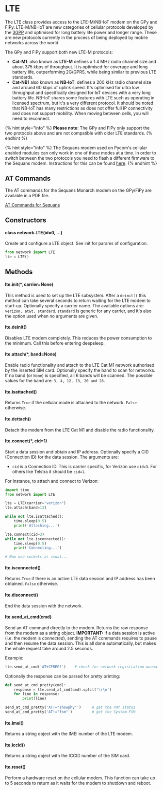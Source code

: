 # LTE

The LTE class provides access to the LTE-M/NB-IoT modem on the GPy and FiPy. LTE-M/NB-IoT are new categories of cellular protocols developed by the [3GPP](http://www.3gpp.org) and optimised for long battery life power and longer range. These are new protocols currently in the process of being deployed by mobile networks across the world.

The GPy and FiPy support both new LTE-M protocols:

* **Cat-M1**: also known as **LTE-M** defines a 1.4 MHz radio channel size and about 375 kbps of throughput. It is optimised for coverage and long battery life, outperforming 2G/GPRS, while being similar to previous LTE standards.
* **Cat-NB1** also known as **NB-IoT**, defines a 200 kHz radio channel size and around 60 kbps of uplink speed. It's optimised for ultra low throughput and specifically designed for IoT devices with a very long battery life. NB-IoT shares some features with LTE such as operating in licensed spectrum, but it's a very different protocol. It should be noted that NB-IoT has many restrictions as does not offer full IP connectivity and does not support mobility. When moving between cells, you will need to reconnect.

{% hint style="info" %}
**Please note:** The GPy and FiPy only support the two protocols above and are not compatible with older LTE standards.
{% endhint %}

{% hint style="info" %}
The Sequans modem used on Pycom's cellular enabled modules can only work in one of these modes at a time. In order to switch between the two protocols you need to flash a different firmware to the Sequans modem. Instructions for this can be found [here](../../../tutorials/lte/firmware.md).
{% endhint %}

## AT Commands

The AT commands for the Sequans Monarch modem on the GPy/FiPy are available in a PDF file.

[AT Commands for Sequans](../../../gitbook/assets/monarch\_4g-ez\_lr5110\_atcommands\_referencemanual\_rev3\_noconfidential.pdf)

## Constructors

#### class network.LTE\(id=0, ...)

Create and configure a LTE object. See init for params of configuration.

```python
from network import LTE
lte = LTE()
```

## Methods

#### lte.init\(\*, carrier=None)

This method is used to set up the LTE subsystem. After a `deinit()` this method can take several seconds to return waiting for the LTE modem to start-up. Optionally specify a carrier name. The available options are: `verizon, at&t, standard`. `standard` is generic for any carrier, and it's also the option used when no arguments are given.

#### lte.deinit\()

Disables LTE modem completely. This reduces the power consumption to the minimum. Call this before entering deepsleep.

#### lte.attach\(\*, band=None)

Enable radio functionality and attach to the LTE Cat M1 network authorised by the inserted SIM card. Optionally specify the band to scan for networks. If no band \(or `None`) is specified, all 6 bands will be scanned. The possible values for the band are: `3, 4, 12, 13, 20 and 28`.

#### lte.isattached\()

Returns `True` if the cellular mode is attached to the network. `False` otherwise.

#### lte.dettach\()

Detach the modem from the LTE Cat M1 and disable the radio functionality.

#### lte.connect\(\*, cid=1)

Start a data session and obtain and IP address. Optionally specify a CID \(Connection ID) for the data session. The arguments are:

* `cid` is a Connection ID. This is carrier specific, for Verizon use `cid=3`. For others like Telstra it should be `cid=1`.

For instance, to attach and connect to Verizon:

```python
import time
from network import LTE

lte = LTE(carrier="verizon")
lte.attach(band=13)

while not lte.isattached():
    time.sleep(0.5)
    print('Attaching...')

lte.connect(cid=3)
while not lte.isconnected():
    time.sleep(0.5)
    print('Connecting...')

# Now use sockets as usual...
```

#### lte.isconnected\()

Returns `True` if there is an active LTE data session and IP address has been obtained. `False` otherwise.

#### lte.disconnect\()

End the data session with the network.

#### lte.send\_at\_cmd\(cmd)

Send an AT command directly to the modem. Returns the raw response from the modem as a string object. **IMPORTANT:** If a data session is active \(i.e. the modem is _connected_), sending the AT commands requires to pause and then resume the data session. This is all done automatically, but makes the whole request take around 2.5 seconds.

Example:

```python
lte.send_at_cmd('AT+CEREG?')    # check for network registration manually (sames as lte.isattached())
```

Optionally the response can be parsed for pretty printing:

```python
def send_at_cmd_pretty(cmd):
    response = lte.send_at_cmd(cmd).split('\r\n')
    for line in response:
        print(line)

send_at_cmd_pretty('AT!="showphy"')     # get the PHY status
send_at_cmd_pretty('AT!="fsm"')         # get the System FSM
```

#### lte.imei\()

Returns a string object with the IMEI number of the LTE modem.

#### lte.iccid\()

Returns a string object with the ICCID number of the SIM card.

#### lte.reset\()

Perform a hardware reset on the cellular modem. This function can take up to 5 seconds to return as it waits for the modem to shutdown and reboot.

